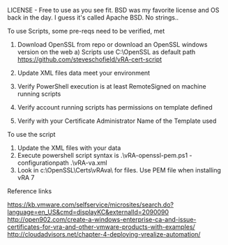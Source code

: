 LICENSE - Free to use as you see fit.  BSD was my favorite license and OS back in the day.  I guess it's called Apache BSD.  No strings.. 

To use Scripts, some pre-reqs need to be verified, met

1) Download OpenSSL from repo or download an OpenSSL windows version on the web
	a) Scripts use C:\OpenSSL as default path
	https://github.com/steveschofield/vRA-cert-script
	
2) Update XML files data meet your environment
3) Verify PowerShell execution is at least RemoteSigned on machine running scripts
4) Verify account running scripts has permissions on template defined
5) Verify with your Certificate Administrator Name of the Template used

To use the script

1) Update the XML files with your data
2) Execute powershell script syntax is .\vRA-openssl-pem.ps1 -configurationpath .\vRA-va.xml
3) Look in c:\OpenSSL\Certs\vRAva\ for files. Use PEM file when installing vRA 7

Reference links

https://kb.vmware.com/selfservice/microsites/search.do?language=en_US&cmd=displayKC&externalId=2090090
http://open902.com/create-a-windows-enterprise-ca-and-issue-certificates-for-vra-and-other-vmware-products-with-examples/
http://cloudadvisors.net/chapter-4-deploying-vrealize-automation/
